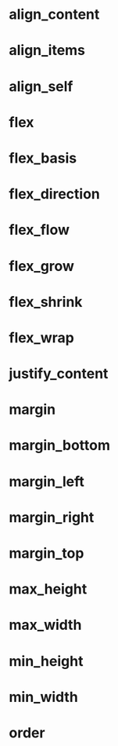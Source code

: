# align_content

# align_items

# align_self

# flex

# flex_basis

# flex_direction

# flex_flow

# flex_grow

# flex_shrink

# flex_wrap

# justify_content

# margin

# margin_bottom

# margin_left

# margin_right

# margin_top

# max_height

# max_width

# min_height

# min_width

# order
